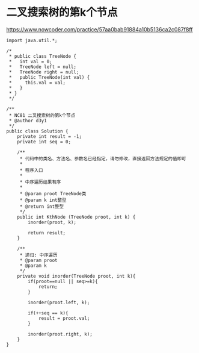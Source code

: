 # 二叉搜索树的第k个节点
https://www.nowcoder.com/practice/57aa0bab91884a10b5136ca2c087f8ff

    import java.util.*;
    
    /*
     * public class TreeNode {
     *   int val = 0;
     *   TreeNode left = null;
     *   TreeNode right = null;
     *   public TreeNode(int val) {
     *     this.val = val;
     *   }
     * }
     */
    
    /**
     * NC81 二叉搜索树的第k个节点
     * @author d3y1
     */
    public class Solution {
        private int result = -1;
        private int seq = 0;
    
        /**
         * 代码中的类名、方法名、参数名已经指定，请勿修改，直接返回方法规定的值即可
         *
         * 程序入口
         *
         * 中序遍历结果有序
         * 
         * @param proot TreeNode类 
         * @param k int整型 
         * @return int整型
         */
        public int KthNode (TreeNode proot, int k) {
            inorder(proot, k);
    
            return result;
        }
    
        /**
         * 递归: 中序遍历
         * @param proot
         * @param k
         */
        private void inorder(TreeNode proot, int k){
            if(proot==null || seq>=k){
                return;
            }
    
            inorder(proot.left, k);
    
            if(++seq == k){
                result = proot.val;
            }
    
            inorder(proot.right, k);
        }
    }
    

